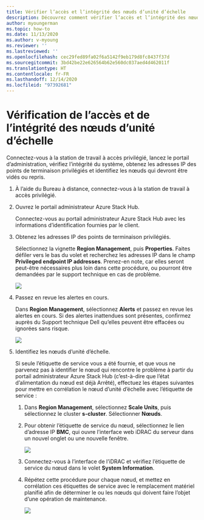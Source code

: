 ```yaml
---
title: Vérifier l’accès et l’intégrité des nœuds d’unité d’échelle
description: Découvrez comment vérifier l’accès et l’intégrité des nœuds d’unité d’échelle
author: myoungerman
ms.topic: how-to
ms.date: 11/13/2020
ms.author: v-myoung
ms.reviewer: ''
ms.lastreviewed: ''
ms.openlocfilehash: cec29fed89fa02f6a5142f9eb179d8fc8437f37d
ms.sourcegitcommit: 3bd42be22e626564b62e560dc037aed4d462011f
ms.translationtype: HT
ms.contentlocale: fr-FR
ms.lasthandoff: 12/14/2020
ms.locfileid: "97392681"
---
```

# <a name="verifying-scale-unit-node-access-and-health"></a>Vérification de l’accès et de l’intégrité des nœuds d’unité d’échelle



Connectez-vous à la station de travail à accès privilégié, lancez le portail d’administration, vérifiez l’intégrité du système, obtenez les adresses IP des points de terminaison privilégiés et identifiez les nœuds qui devront être vidés ou repris.

1.  À l’aide du Bureau à distance, connectez-vous à la station de travail à accès privilégié.

2.  Ouvrez le portail administrateur Azure Stack Hub.

    Connectez-vous au portail administrateur Azure Stack Hub avec les informations d’identification fournies par le client.
        
3.  Obtenez les adresses IP des points de terminaison privilégiés.


    Sélectionnez la vignette **Region Management**, puis **Properties**. Faites défiler vers le bas du volet et recherchez les adresses IP dans le champ **Privileged endpoint IP addresses**. Prenez-en note, car elles seront peut-être nécessaires plus loin dans cette procédure, ou pourront être demandées par le support technique en cas de problème.

    [![](media/image-18-inline.png)](media/image-18-expanded.png)
    
4.  Passez en revue les alertes en cours.

    Dans **Region Management**, sélectionnez **Alerts** et passez en revue les alertes en cours. Si des alertes inattendues sont présentes, confirmez auprès du Support technique Dell qu’elles peuvent être effacées ou ignorées sans risque.
    
    [![](media/image-19-inline.png)](media/image-19-expanded.png)
    
5.  Identifiez les nœuds d’unité d’échelle.

    Si seule l’étiquette de service vous a été fournie, et que vous ne parvenez pas à identifier le nœud qui rencontre le problème à partir du portail administrateur Azure Stack Hub (c’est-à-dire que l’état d’alimentation du nœud est déjà Arrêté), effectuez les étapes suivantes pour mettre en corrélation le nœud d’unité d’échelle avec l’étiquette de service :
    
    1.  Dans **Region Management**, sélectionnez **Scale Units**, puis sélectionnez le cluster **s-cluster**. Sélectionner **Nœuds**.
    
    1.  Pour obtenir l’étiquette de service du nœud, sélectionnez le lien d’adresse IP **BMC**, qui ouvre l’interface web iDRAC du serveur dans un nouvel onglet ou une nouvelle fenêtre.

        [![](media/image-20-inline.png)](media/image-20-expanded.png) 
    
    1.  Connectez-vous à l’interface de l’iDRAC et vérifiez l’étiquette de service du nœud dans le volet **System Information**.
    
    1.  Répétez cette procédure pour chaque nœud, et mettez en corrélation ces étiquettes de service avec le remplacement matériel planifié afin de déterminer le ou les nœuds qui doivent faire l’objet d’une opération de maintenance.

        [![](media/image-21-inline.png)](media/image-21-expanded.png)
    

